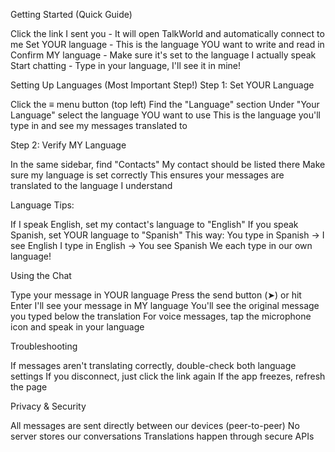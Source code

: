 Getting Started (Quick Guide)

Click the link I sent you - It will open TalkWorld and automatically connect to me
Set YOUR language - This is the language YOU want to write and read in
Confirm MY language - Make sure it's set to the language I actually speak
Start chatting - Type in your language, I'll see it in mine!

Setting Up Languages (Most Important Step!)
Step 1: Set YOUR Language

Click the ≡ menu button (top left)
Find the "Language" section
Under "Your Language" select the language YOU want to use
This is the language you'll type in and see my messages translated to

Step 2: Verify MY Language

In the same sidebar, find "Contacts"
My contact should be listed there
Make sure my language is set correctly
This ensures your messages are translated to the language I understand

Language Tips:

If I speak English, set my contact's language to "English"
If you speak Spanish, set YOUR language to "Spanish"
This way: You type in Spanish → I see English
I type in English → You see Spanish
We each type in our own language!

Using the Chat

Type your message in YOUR language
Press the send button (➤) or hit Enter
I'll see your message in MY language
You'll see the original message you typed below the translation
For voice messages, tap the microphone icon and speak in your language

Troubleshooting

If messages aren't translating correctly, double-check both language settings
If you disconnect, just click the link again
If the app freezes, refresh the page

Privacy & Security

All messages are sent directly between our devices (peer-to-peer)
No server stores our conversations
Translations happen through secure APIs